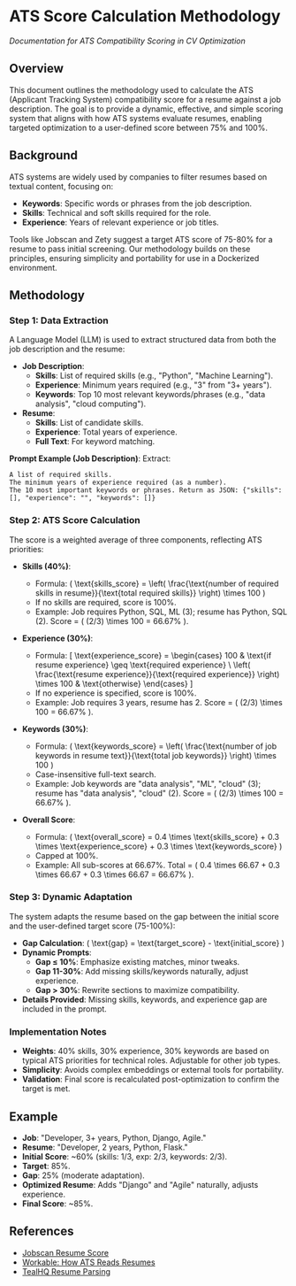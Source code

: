 # ATS Score Calculation Methodology
*Documentation for ATS Compatibility Scoring in CV Optimization*

## Overview
This document outlines the methodology used to calculate the ATS (Applicant Tracking System) compatibility score for a resume against a job description. The goal is to provide a dynamic, effective, and simple scoring system that aligns with how ATS systems evaluate resumes, enabling targeted optimization to a user-defined score between 75% and 100%.

## Background
ATS systems are widely used by companies to filter resumes based on textual content, focusing on:
- **Keywords**: Specific words or phrases from the job description.
- **Skills**: Technical and soft skills required for the role.
- **Experience**: Years of relevant experience or job titles.

Tools like Jobscan and Zety suggest a target ATS score of 75-80% for a resume to pass initial screening. Our methodology builds on these principles, ensuring simplicity and portability for use in a Dockerized environment.

## Methodology

### Step 1: Data Extraction
A Language Model (LLM) is used to extract structured data from both the job description and the resume:
- **Job Description**:
  - **Skills**: List of required skills (e.g., "Python", "Machine Learning").
  - **Experience**: Minimum years required (e.g., "3" from "3+ years").
  - **Keywords**: Top 10 most relevant keywords/phrases (e.g., "data analysis", "cloud computing").
- **Resume**:
  - **Skills**: List of candidate skills.
  - **Experience**: Total years of experience.
  - **Full Text**: For keyword matching.

**Prompt Example (Job Description)**:
Extract:

    A list of required skills.
    The minimum years of experience required (as a number).
    The 10 most important keywords or phrases. Return as JSON: {"skills": [], "experience": "", "keywords": []}


### Step 2: ATS Score Calculation
The score is a weighted average of three components, reflecting ATS priorities:
- **Skills (40%)**:
  - Formula: \( \text{skills_score} = \left( \frac{\text{number of required skills in resume}}{\text{total required skills}} \right) \times 100 \)
  - If no skills are required, score is 100%.
  - Example: Job requires Python, SQL, ML (3); resume has Python, SQL (2). Score = \( (2/3) \times 100 = 66.67\% \).

- **Experience (30%)**:
  - Formula:
    \[
    \text{experience_score} = \begin{cases} 
    100 & \text{if resume experience} \geq \text{required experience} \\
    \left( \frac{\text{resume experience}}{\text{required experience}} \right) \times 100 & \text{otherwise}
    \end{cases}
    \]
  - If no experience is specified, score is 100%.
  - Example: Job requires 3 years, resume has 2. Score = \( (2/3) \times 100 = 66.67\% \).

- **Keywords (30%)**:
  - Formula: \( \text{keywords_score} = \left( \frac{\text{number of job keywords in resume text}}{\text{total job keywords}} \right) \times 100 \)
  - Case-insensitive full-text search.
  - Example: Job keywords are "data analysis", "ML", "cloud" (3); resume has "data analysis", "cloud" (2). Score = \( (2/3) \times 100 = 66.67\% \).

- **Overall Score**:
  - Formula: \( \text{overall_score} = 0.4 \times \text{skills_score} + 0.3 \times \text{experience_score} + 0.3 \times \text{keywords_score} \)
  - Capped at 100%.
  - Example: All sub-scores at 66.67%. Total = \( 0.4 \times 66.67 + 0.3 \times 66.67 + 0.3 \times 66.67 = 66.67\% \).

### Step 3: Dynamic Adaptation
The system adapts the resume based on the gap between the initial score and the user-defined target score (75-100%):
- **Gap Calculation**: \( \text{gap} = \text{target_score} - \text{initial_score} \)
- **Dynamic Prompts**:
  - **Gap ≤ 10%**: Emphasize existing matches, minor tweaks.
  - **Gap 11-30%**: Add missing skills/keywords naturally, adjust experience.
  - **Gap > 30%**: Rewrite sections to maximize compatibility.
- **Details Provided**: Missing skills, keywords, and experience gap are included in the prompt.

### Implementation Notes
- **Weights**: 40% skills, 30% experience, 30% keywords are based on typical ATS priorities for technical roles. Adjustable for other job types.
- **Simplicity**: Avoids complex embeddings or external tools for portability.
- **Validation**: Final score is recalculated post-optimization to confirm the target is met.

## Example
- **Job**: "Developer, 3+ years, Python, Django, Agile."
- **Resume**: "Developer, 2 years, Python, Flask."
- **Initial Score**: ~60% (skills: 1/3, exp: 2/3, keywords: 2/3).
- **Target**: 85%.
- **Gap**: 25% (moderate adaptation).
- **Optimized Resume**: Adds "Django" and "Agile" naturally, adjusts experience.
- **Final Score**: ~85%.

## References
- [Jobscan Resume Score](https://www.jobscan.co/resume-score)
- [Workable: How ATS Reads Resumes](https://resources.workable.com/stories-and-insights/how-ATS-reads-resumes)
- [TealHQ Resume Parsing](https://www.tealhq.com/post/resume-parsing)    